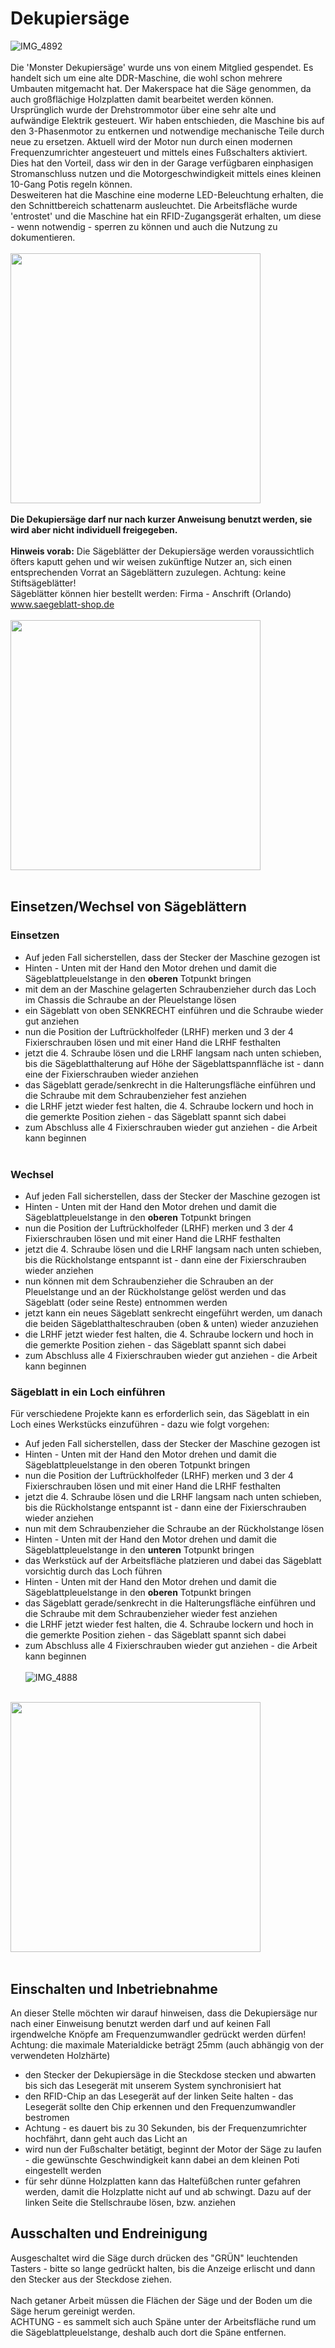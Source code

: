 # Dekupiersäge
![IMG_4892](https://github.com/user-attachments/assets/8fef80a4-9847-4d24-8c13-0af9de3c3219)
<br><br>
Die 'Monster Dekupiersäge' wurde uns von einem Mitglied gespendet. Es handelt sich um eine alte DDR-Maschine, die wohl schon mehrere Umbauten mitgemacht hat. Der Makerspace hat die Säge genommen, da auch großflächige
Holzplatten damit bearbeitet werden können. 
<br>Ursprünglich wurde der Drehstrommotor über eine sehr alte und aufwändige Elektrik gesteuert. Wir haben entschieden, die Maschine bis auf den 3-Phasenmotor zu entkernen und notwendige mechanische Teile durch neue zu ersetzen. Aktuell wird der Motor nun durch einen modernen Frequenzumrichter angesteuert und mittels eines Fußschalters aktiviert. Dies hat den Vorteil, dass wir den in der Garage verfügbaren einphasigen Stromanschluss nutzen und die Motorgeschwindigkeit mittels eines kleinen 10-Gang Potis regeln können.
<br>Desweiteren hat die Maschine eine moderne LED-Beleuchtung erhalten, die den Schnittbereich schattenarm ausleuchtet. Die Arbeitsfläche wurde 'entrostet' und die Maschine hat ein RFID-Zugangsgerät erhalten, um diese - wenn notwendig - sperren zu können und auch die Nutzung zu dokumentieren.
<br><br>
<img src="https://github.com/user-attachments/assets/98a2cc33-c51e-425f-9b9a-4c7af8e1631f" width="400">
<br>
<br><b>Die Dekupiersäge darf nur nach kurzer Anweisung benutzt werden, sie wird aber nicht individuell freigegeben.</b>
<br><br><b>Hinweis vorab:</b> Die Sägeblätter der Dekupiersäge werden voraussichtlich öfters kaputt gehen und wir weisen zukünftige Nutzer an, sich einen entsprechenden Vorrat an Sägeblättern zuzulegen. Achtung: keine Stiftsägeblätter!
<br>Sägeblätter können hier bestellt werden: Firma - Anschrift (Orlando)
www.saegeblatt-shop.de
<br><br>
<img src="https://github.com/user-attachments/assets/315244eb-10b6-496a-9ba8-7b0a268f8259" width="400">
<br><br>
## Einsetzen/Wechsel von Sägeblättern
### Einsetzen
* Auf jeden Fall sicherstellen, dass der Stecker der Maschine gezogen ist
* Hinten - Unten mit der Hand den Motor drehen und damit die Sägeblattpleuelstange in den <b>oberen</b> Totpunkt bringen
* mit dem an der Maschine gelagerten Schraubenzieher durch das Loch im Chassis die Schraube an der Pleuelstange lösen
* ein Sägeblatt von oben SENKRECHT einführen und die Schraube wieder gut anziehen
* nun die Position der Luftrückholfeder (LRHF) merken und 3 der 4 Fixierschrauben lösen und mit einer Hand die LRHF festhalten
* jetzt die 4. Schraube lösen und die LRHF langsam nach unten schieben, bis die Sägeblatthalterung auf Höhe der Sägeblattspannfläche ist - dann eine der Fixierschrauben wieder anziehen
* das Sägeblatt gerade/senkrecht in die Halterungsfläche einführen und die Schraube mit dem Schraubenzieher fest anziehen
* die LRHF jetzt wieder fest halten, die 4. Schraube lockern und hoch in die gemerkte Position ziehen - das Sägeblatt spannt sich dabei
* zum Abschluss alle 4 Fixierschrauben wieder gut anziehen - die Arbeit kann beginnen
<br><br>
### Wechsel
* Auf jeden Fall sicherstellen, dass der Stecker der Maschine gezogen ist
* Hinten - Unten mit der Hand den Motor drehen und damit die Sägeblattpleuelstange in den <b>oberen</b> Totpunkt bringen
* nun die Position der Luftrückholfeder (LRHF) merken und 3 der 4 Fixierschrauben lösen und mit einer Hand die LRHF festhalten
* jetzt die 4. Schraube lösen und die LRHF langsam nach unten schieben, bis die Rückholstange entspannt ist - dann eine der Fixierschrauben wieder anziehen
* nun können mit dem Schraubenzieher die Schrauben an der Pleuelstange und an der Rückholstange gelöst werden und das Sägeblatt (oder seine Reste) entnommen werden
* jetzt kann ein neues Sägeblatt senkrecht eingeführt werden, um danach die beiden Sägeblatthalteschrauben (oben & unten) wieder anzuziehen
* die LRHF jetzt wieder fest halten, die 4. Schraube lockern und hoch in die gemerkte Position ziehen - das Sägeblatt spannt sich dabei
* zum Abschluss alle 4 Fixierschrauben wieder gut anziehen - die Arbeit kann beginnen
### Sägeblatt in ein Loch einführen
Für verschiedene Projekte kann es erforderlich sein, das Sägeblatt in ein Loch eines Werkstücks einzuführen - dazu wie folgt vorgehen:  
* Auf jeden Fall sicherstellen, dass der Stecker der Maschine gezogen ist
* Hinten - Unten mit der Hand den Motor drehen und damit die Sägeblattpleuelstange in den oberen Totpunkt bringen
* nun die Position der Luftrückholfeder (LRHF) merken und 3 der 4 Fixierschrauben lösen und mit einer Hand die LRHF festhalten
* jetzt die 4. Schraube lösen und die LRHF langsam nach unten schieben, bis die Rückholstange entspannt ist - dann eine der Fixierschrauben wieder anziehen
* nun mit dem Schraubenzieher die Schraube an der Rückholstange lösen
* Hinten - Unten mit der Hand den Motor drehen und damit die Sägeblattpleuelstange in den <b>unteren</b> Totpunkt bringen
* das Werkstück auf der Arbeitsfläche platzieren und dabei das Sägeblatt vorsichtig durch das Loch führen
* Hinten - Unten mit der Hand den Motor drehen und damit die Sägeblattpleuelstange in den <b>oberen</b> Totpunkt bringen
* das Sägeblatt gerade/senkrecht in die Halterungsfläche einführen und die Schraube mit dem Schraubenzieher wieder fest anziehen
* die LRHF jetzt wieder fest halten, die 4. Schraube lockern und hoch in die gemerkte Position ziehen - das Sägeblatt spannt sich dabei
* zum Abschluss alle 4 Fixierschrauben wieder gut anziehen - die Arbeit kann beginnen
<br><br>
![IMG_4888](https://github.com/user-attachments/assets/bcc81bd8-f063-4e49-9c3b-ba7277246f37)
<br><br>
<img src="https://github.com/user-attachments/assets/faafbf54-9c9f-4a31-85e1-15b98ef77161" width="400">
<br><br>

## Einschalten und Inbetriebnahme
An dieser Stelle möchten wir darauf hinweisen, dass die Dekupiersäge nur nach einer Einweisung benutzt werden darf und auf keinen Fall irgendwelche Knöpfe am Frequenzumwandler gedrückt werden dürfen!
<br>Achtung: die maximale Materialdicke beträgt 25mm (auch abhängig von der verwendeten Holzhärte)
<br>
* den Stecker der Dekupiersäge in die Steckdose stecken und abwarten bis sich das Lesegerät mit unserem System synchronisiert hat
* den RFID-Chip an das Lesegerät auf der linken Seite halten - das Lesegerät sollte den Chip erkennen und den Frequenzumwandler bestromen
* Achtung - es dauert bis zu 30 Sekunden, bis der Frequenzumrichter hochfährt, dann geht auch das Licht an
* wird nun der Fußschalter betätigt, beginnt der Motor der Säge zu laufen - die gewünschte Geschwindigkeit kann dabei an dem kleinen Poti eingestellt werden
* für sehr dünne Holzplatten kann das Haltefüßchen runter gefahren werden, damit die Holzplatte nicht auf und ab schwingt. Dazu auf der linken Seite die Stellschraube lösen, bzw. anziehen

## Ausschalten und Endreinigung
Ausgeschaltet wird die Säge durch drücken des "GRÜN" leuchtenden Tasters - bitte so lange gedrückt halten, bis die Anzeige erlischt und dann den Stecker aus der Steckdose ziehen.
<br><br>
Nach getaner Arbeit müssen die Flächen der Säge und der Boden um die Säge herum gereinigt werden.
<br>ACHTUNG - es sammelt sich auch Späne unter der Arbeitsfläche rund um die Sägeblattpleuelstange, deshalb auch dort die Späne entfernen.
